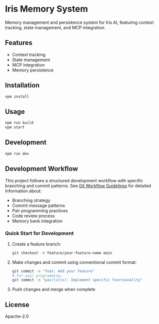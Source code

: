 # Iris Memory System

Memory management and persistence system for Iris AI, featuring context tracking, state management, and MCP integration.

## Features

- Context tracking
- State management
- MCP integration
- Memory persistence

## Installation

```bash
npm install
```

## Usage

```bash
npm run build
npm start
```

## Development

```bash
npm run dev
```

## Development Workflow

This project follows a structured development workflow with specific branching and commit patterns. See [Git Workflow Guidelines](git-workflow.md) for detailed information about:

- Branching strategy
- Commit message patterns
- Pair programming practices
- Code review process
- Memory bank integration

### Quick Start for Development

1. Create a feature branch:
   ```bash
   git checkout -b feature/your-feature-name main
   ```

2. Make changes and commit using conventional commit format:
   ```bash
   git commit -m "feat: Add your feature"
   # For pair programming:
   git commit -m "pair(iris): Implement specific functionality"
   ```

3. Push changes and merge when complete

## License

Apache-2.0